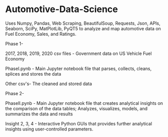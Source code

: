 # Automotive-Data-Science
Uses Numpy, Pandas, Web Scraping, BeautifulSoup, Requests, Json, APIs, Seaborn, SciPy, MatPlotLib, PyQT5 to analyze and map automotive data on Fuel Economy, Sales, and Ratings.

Phase 1- 

2017, 2018, 2019, 2020 csv files - Government data on US Vehicle Fuel Economy

PhaseI.pynb - Main Jupyter notebook file that parses, collects, cleans, splices and stores the data

Other csv's- The cleaned and stored data

Phase 2-

PhaseII.pynb - Main Jupyter notebook file that creates analytical insights on the comparison of the data tables; Analyzes, visualizes, models, and summarizes the data and results

Insight 2, 3, 4 - Interactive Python GUIs that provides further analytical insights using user-controlled parameters.


